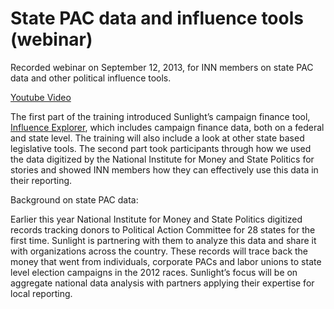 <h1>State PAC data and influence tools (webinar)</h1>

Recorded webinar on September 12, 2013, for INN members on state PAC data and other political influence tools.

<a href="//www.youtube.com/embed/ph1WxJVr4nM">Youtube Video</a>

The first part of the training introduced Sunlight’s campaign finance tool, <a href="http://influenceexplorer.com/">Influence Explorer</a>, which includes campaign finance data, both on a federal and state level. The training will also include a look at other state based legislative tools. The second part took participants through how we used the data digitized by the National Institute for Money and State Politics for stories and showed INN members how they can effectively use this data in their reporting.

Background on state PAC data:

Earlier this year National Institute for Money and State Politics digitized records tracking donors to Political Action Committee for 28 states for the first time. Sunlight is partnering with them to analyze this data and share it with organizations across the country. These records will trace back the money that went from individuals, corporate PACs and labor unions to state level election campaigns in the 2012 races. Sunlight’s focus will be on aggregate national data analysis with partners applying their expertise for local reporting.
